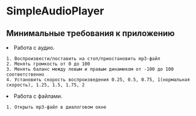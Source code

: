 # SimpleAudioPlayer  

## Минимальные требования к приложению
  <li> Работа с аудио.

    1. Воспроизвести/поставить на стоп/приостановить mp3-файл
    2. Менять громкость от 0 до 100  
    3. Менять баланс между левым и правым динамиком от -100 до 100 соответственно  
    4. Установить скорость воспроизведения 0.25, 0.5, 0.75, 1(нормальная скорость), 1.25, 1.5, 1.75, 2
    
  <li> Работа с файлами.
  
    1. Открыть mp3-файл в диалоговом окне  
